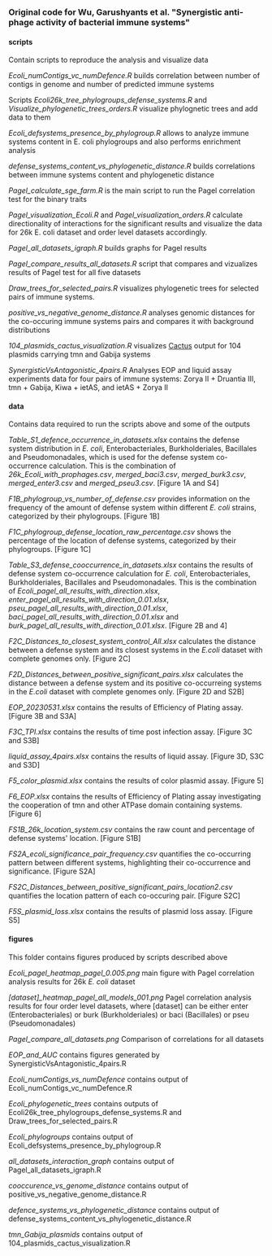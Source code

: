 ### Original code for Wu, Garushyants et al. "Synergistic anti-phage activity of bacterial immune systems"

#### **scripts**
Contain scripts to reproduce the analysis and visualize data

*Ecoli_numContigs_vc_numDefence.R* builds correlation between number of contigs in genome and number of predicted immune systems

Scripts *Ecoli26k_tree_phylogroups_defense_systems.R* and *Visualize_phylogenetic_trees_orders.R* visualize phylognetic trees and add data to them

*Ecoli_defsystems_presence_by_phylogroup.R* allows to analyze immune systems content in E. coli phylogroups and also performs enrichment analysis

*defense_systems_content_vs_phylogenetic_distance.R* builds correlations between immune systems content and phylogenetic distance

*Pagel_calculate_sge_farm.R* is the main script to run the Pagel correlation test for the binary traits

*Pagel_visualization_Ecoli.R* and *Pagel_visualization_orders.R* calculate directionality of interactions for the significant results and visualize the data for 26k E. coli dataset and order level datasets accordingly.

*Pagel_all_datasets_igraph.R* builds graphs for Pagel results

*Pagel_compare_results_all_datasets.R* script that compares and vizualizes results of Pagel test for all five datasets

*Draw_trees_for_selected_pairs.R* visualizes phylogenetic trees for selected pairs of immune systems.

*positive_vs_negative_genome_distance.R* analyses genomic distances for the co-occuring immune systems pairs and compares it with background distributions

*104_plasmids_cactus_visualization.R* visualizes [Cactus](https://github.com/ComparativeGenomicsToolkit/cactus) output for 104 plasmids carrying tmn and Gabija systems

*SynergisticVsAntagonistic_4pairs.R* Analyses EOP and liquid assay experiments data for four pairs of immune systems: Zorya II + Druantia III, tmn + Gabija, Kiwa + ietAS, and ietAS + Zorya II

#### **data**
Contains data required to run the scripts above and some of the outputs

*Table_S1_defence_occurrence_in_datasets.xlsx* contains the defense system distribution in *E. coli*, Enterobacteriales, Burkholderiales, Bacillales and Pseudomonadales, which is used for the defense system co-occurrence calculation. This is the combination of *26k_Ecoli_with_prophages.csv*, *merged_baci3.csv*, *merged_burk3.csv*, *merged_enter3.csv* and *merged_pseu3.csv*. [Figure 1A and S4]

*F1B_phylogroup_vs_number_of_defense.csv* provides information on the frequency of the amount of defense system within different *E. coli* strains, categorized by their phylogroups. [Figure 1B]

*F1C_phylogroup_defense_location_raw_percentage.csv* shows the percentage of the location of defense systems, categorized by their phylogroups. [Figure 1C]

*Table_S3_defense_cooccurrence_in_datasets.xlsx* contains the results of defense system co-occurrence calculation for *E. coli*, Enterobacteriales, Burkholderiales, Bacillales and Pseudomonadales. This is the combination of *Ecoli_pagel_all_results_with_direction.xlsx*, *enter_pagel_all_results_with_direction_0.01.xlsx*, *pseu_pagel_all_results_with_direction_0.01.xlsx*, *baci_pagel_all_results_with_direction_0.01.xlsx* and *burk_pagel_all_results_with_direction_0.01.xlsx*. [Figure 2B and 4]

*F2C_Distances_to_closest_system_control_All.xlsx* calculates the distance between a defense system and its closest systems in the *E.coli* dataset with complete genomes only. [Figure 2C]

*F2D_Distances_between_positive_significant_pairs.xlsx* calculates the distance between a defense system and its positive co-occurreing systems in the *E.coli* dataset with complete genomes only. [Figure 2D and S2B]

*EOP_20230531.xlsx* contains the results of Efficiency of Plating assay. [Figure 3B and S3A]

*F3C_TPI.xlsx* contains the results of time post infection assay. [Figure 3C and S3B]

*liquid_assay_4pairs.xlsx* contains the results of liquid assay. [Figure 3D, S3C and S3D]

*F5_color_plasmid.xlsx* contains the results of color plasmid assay. [Figure 5]

*F6_EOP.xlsx* contains the results of Efficiency of Plating assay investigating the cooperation of tmn and other ATPase domain containing systems. [Figure 6]

*FS1B_26k_location_system.csv* contains the raw count and percentage of defense systems' location. [Figure S1B]

*FS2A_ecoli_significance_pair_frequency.csv* quantifies the co-occurring pattern between different systems, highlighting their co-occurrence and significance. [Figure S2A] 

*FS2C_Distances_between_positive_significant_pairs_location2.csv* quantifies the location pattern of each co-occuring pair. [Figure S2C]

*F5S_plasmid_loss.xlsx* contains the results of plasmid loss assay. [Figure S5]

#### **figures**
This folder contains figures produced by scripts described above

*Ecoli_pagel_heatmap_pagel_0.005.png* main figure with Pagel correlation analysis results for 26k *E. coli* dataset

*[dataset]_heatmap_pagel_all_models_001.png* Pagel correlation analysis results for four order level datasets, where [dataset] can be either enter (Enterobacteriales) or burk (Burkholderiales) or baci (Bacillales) or pseu (Pseudomonadales)

*Pagel_compare_all_datasets.png* Comparison of correlations for all datasets

*EOP_and_AUC* contains figures generated by SynergisticVsAntagonistic_4pairs.R

*Ecoli_numContigs_vs_numDefence* contains output of Ecoli_numContigs_vc_numDefence.R

*Ecoli_phylogenetic_trees* contains outputs of Ecoli26k_tree_phylogroups_defense_systems.R and Draw_trees_for_selected_pairs.R

*Ecoli_phylogroups* contains output of Ecoli_defsystems_presence_by_phylogroup.R

*all_datasets_interaction_graph* contains output of Pagel_all_datasets_igraph.R

*cooccurence_vs_genome_distance* contains output of positive_vs_negative_genome_distance.R

*defence_systems_vs_phylogenetic_distance* contains output of defense_systems_content_vs_phylogenetic_distance.R

*tmn_Gabija_plasmids* contains output of 104_plasmids_cactus_visualization.R









